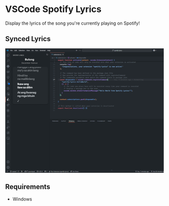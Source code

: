 # VSCode Spotify Lyrics

Display the lyrics of the song you're currently playing on Spotify!

## Synced Lyrics

![mockup](images/mockup.png)

## Requirements

- Windows

